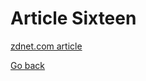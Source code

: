 # Article Sixteen

[zdnet.com article](https://www.zdnet.com/article/learn-how-to-create-mint-and-register-your-own-nft-for-only-20-no-experience-required/)

[Go back](/index.html)

